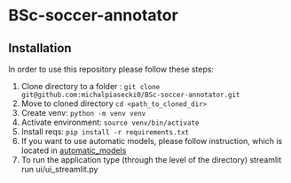 # BSc-soccer-annotator

## Installation

In order to use this repository please follow these steps:


1. Clone directory to a folder : `git clone git@github.com:michalpiasecki0/BSc-soccer-annotator.git`
2. Move to cloned directory `cd <path_to_cloned_dir>`
3. Create venv: `python -m venv venv`
4. Activate environment: `source venv/bin/activate`
5. Install reqs: `pip install -r requirements.txt`
6. If you want to use automatic models, please follow instruction, which is located in [automatic_models](automatic_models)
7. To run the application type (through the level of the directory) streamlit run ui/ui_streamlit.py
